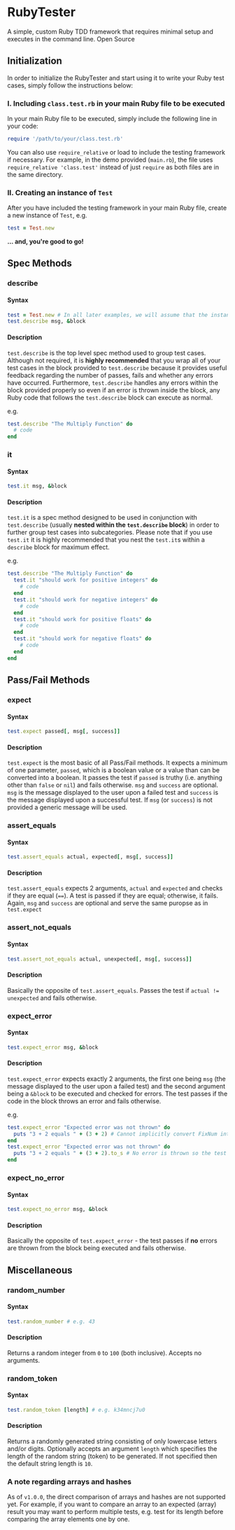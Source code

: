 # RubyTester

A simple, custom Ruby TDD framework that requires minimal setup and executes in the command line.  Open Source

## Initialization

In order to initialize the RubyTester and start using it to write your Ruby test cases, simply follow the instructions below:

### I. Including `class.test.rb` in your main Ruby file to be executed

In your main Ruby file to be executed, simply include the following line in your code:

```ruby
require '/path/to/your/class.test.rb'
```

You can also use `require_relative` or load to include the testing framework if necessary.  For example, in the demo provided (`main.rb`), the file uses `require_relative 'class.test'` instead of just `require` as both files are in the same directory.

### II. Creating an instance of `Test`

After you have included the testing framework in your main Ruby file, create a new instance of `Test`, e.g.

```ruby
test = Test.new
```

**... and, you're good to go!**

## Spec Methods

### describe

#### Syntax

```ruby
test = Test.new # In all later examples, we will assume that the instance of Test you created is called 'test'
test.describe msg, &block
```

#### Description

`test.describe` is the top level spec method used to group test cases.  Although not required, it is **highly recommended** that you wrap all of your test cases in the block provided to `test.describe` because it provides useful feedback regarding the number of passes, fails and whether any errors have occurred.  Furthermore, `test.describe` handles any errors within the block provided properly so even if an error is thrown inside the block, any Ruby code that follows the `test.describe` block can execute as normal.

e.g.

```ruby
test.describe "The Multiply Function" do
  # code
end
```

### it

#### Syntax

```ruby
test.it msg, &block
```

#### Description

`test.it` is a spec method designed to be used in conjunction with `test.describe` (usually **nested within the `test.describe` block**) in order to further group test cases into subcategories.  Please note that if you use `test.it` it is highly recommended that you nest the `test.it`s within a `describe` block for maximum effect.

e.g.

```ruby
test.describe "The Multiply Function" do
  test.it "should work for positive integers" do
    # code
  end
  test.it "should work for negative integers" do
    # code
  end
  test.it "should work for positive floats" do
    # code
  end
  test.it "should work for negative floats" do
    # code
  end
end
```

## Pass/Fail Methods

### expect

#### Syntax

```ruby
test.expect passed[, msg[, success]]
```

#### Description

`test.expect` is the most basic of all Pass/Fail methods.  It expects a minimum of one parameter, `passed`, which is a boolean value or a value than can be converted into a boolean.  It passes the test if `passed` is truthy (i.e. anything other than `false` or `nil`) and fails otherwise.  `msg` and `success` are optional.  `msg` is the message displayed to the user upon a failed test and `success` is the message displayed upon a successful test.  If `msg` (or `success`) is not provided a generic message will be used.

### assert_equals

#### Syntax

```ruby
test.assert_equals actual, expected[, msg[, success]]
```

#### Description

`test.assert_equals` expects 2 arguments, `actual` and `expected` and checks if they are equal (`==`).  A test is passed if they are equal; otherwise, it fails.  Again, `msg` and `success` are optional and serve the same puropse as in `test.expect`

### assert_not_equals

#### Syntax

```ruby
test.assert_not_equals actual, unexpected[, msg[, success]]
```

#### Description

Basically the opposite of `test.assert_equals`.  Passes the test if `actual != unexpected` and fails otherwise.

### expect_error

#### Syntax

```ruby
test.expect_error msg, &block
```

#### Description

`test.expect_error` expects exactly 2 arguments, the first one being `msg` (the message displayed to the user upon a failed test) and the second argument being a `&block` to be executed and checked for errors.  The test passes if the code in the block throws an error and fails otherwise.

e.g.

```ruby
test.expect_error "Expected error was not thrown" do
  puts "3 + 2 equals " + (3 + 2) # Cannot implicitly convert FixNum into String - Test Passed
end
test.expect_error "Expected error was not thrown" do
  puts "3 + 2 equals " + (3 + 2).to_s # No error is thrown so the test fails
end
```

### expect_no_error

#### Syntax

```ruby
test.expect_no_error msg, &block
```

#### Description

Basically the opposite of `test.expect_error` - the test passes if **no** errors are thrown from the block being executed and fails otherwise.

## Miscellaneous

### random_number

#### Syntax

```ruby
test.random_number # e.g. 43
```

#### Description

Returns a random integer from `0` to `100` (both inclusive).  Accepts no arguments.

### random_token

#### Syntax

```ruby
test.random_token [length] # e.g. k34mncj7u0
```

#### Description

Returns a randomly generated string consisting of only lowercase letters and/or digits.  Optionally accepts an argument `length` which specifies the length of the random string (token) to be generated.  If not specified then the default string length is `10`.

### A note regarding arrays and hashes

As of `v1.0.0`, the direct comparison of arrays and hashes are not supported yet.  For example, if you want to compare an array to an expected (array) result you may want to perform multiple tests, e.g. test for its length before comparing the array elements one by one.
